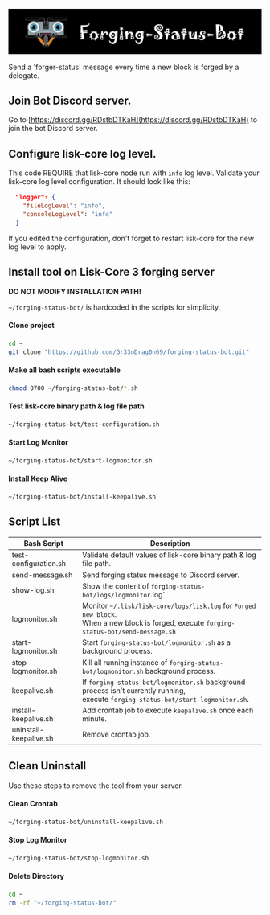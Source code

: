 ![##Images_README_Header##](./img/discord_banner.png)

Send a 'forger-status' message every time a new block is forged by a delegate.

## Join Bot Discord server.

Go to [https://discord.gg/RDstbDTKaH](https://discord.gg/RDstbDTKaH) to join the bot Discord server.

## Configure lisk-core log level.

This code REQUIRE that lisk-core node run with `info` log level. Validate your lisk-core log level configuration. It should look like this:

```json
  "logger": {
    "fileLogLevel": "info",
    "consoleLogLevel": "info"
  }
```

If you edited the configuration, don't forget to restart lisk-core for the new log level to apply.


## Install tool on Lisk-Core 3 forging server

**DO NOT MODIFY INSTALLATION PATH!** 

`~/forging-status-bot/` is hardcoded in the scripts for simplicity.

#### Clone project
```bash
cd ~
git clone "https://github.com/Gr33nDrag0n69/forging-status-bot.git"
```

#### Make all bash scripts executable
```bash
chmod 0700 ~/forging-status-bot/*.sh
```

#### Test lisk-core binary path & log file path
```bash
~/forging-status-bot/test-configuration.sh
```

#### Start Log Monitor
```bash
~/forging-status-bot/start-logmonitor.sh
```

#### Install Keep Alive
```bash
~/forging-status-bot/install-keepalive.sh
```

## Script List

| Bash Script            | Description                                                                                                                                     |
| ---------------------- | ----------------------------------------------------------------------------------------------------------------------------------------------- |
| test-configuration.sh  | Validate default values of lisk-core binary path & log file path.                                                                               |
| send-message.sh        | Send forging status message to Discord server.                                                                                                  |
| show-log.sh            | Show the content of `forging-status-bot/logs/logmonitor`.log`.                                                                                  |
| logmonitor.sh          | Monitor `~/.lisk/lisk-core/logs/lisk.log` for `Forged new block`.<br />When a new block is forged, execute `forging-status-bot/send-message.sh` |
| start-logmonitor.sh    | Start `forging-status-bot/logmonitor.sh` as a background process.                                                                               |
| stop-logmonitor.sh     | Kill all running instance of `forging-status-bot/logmonitor.sh` background process.                                                             |
| keepalive.sh           | If `forging-status-bot/logmonitor.sh` background process isn't currently running,<br />execute `forging-status-bot/start-logmonitor.sh`.        |
| install-keepalive.sh   | Add crontab job to execute `keepalive.sh` once each minute.                                                                                     |
| uninstall-keepalive.sh | Remove crontab job.                                                                                                                             |


## Clean Uninstall

Use these steps to remove the tool from your server.

#### Clean Crontab
```bash
~/forging-status-bot/uninstall-keepalive.sh
```

#### Stop Log Monitor
```bash
~/forging-status-bot/stop-logmonitor.sh
```

#### Delete Directory
```bash
cd ~
rm -rf "~/forging-status-bot/"
```

